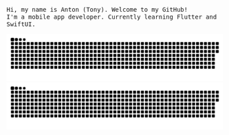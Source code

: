 <!-- ### Middle Flutter Developer
<a href="https://vk.com/antonustinoff" target="_blank">
  <img align="left" alt="Tony's VK" src="https://img.shields.io/badge/вконтакте-%232E87FB.svg?&style=for-the-badge&logo=vk&logoColor=white" />
</a>
<a href="https://t.me/smokeeyes" target="_blank" >
  <img align="left" alt="Tony's Telegram" src="https://img.shields.io/badge/Telegram-2CA5E0?style=for-the-badge&logo=telegram&logoColor=white" />
</a>
<a href="https://discord.com/users/647433923466625045" target="_blank" >
  <img align="left" alt="Tony's Discord" src="https://img.shields.io/badge/Discord-7289DA?style=for-the-badge&logo=discord&logoColor=white" />
</a>

<br/>
<br/>  -->

<samp>
Hi, my name is Anton (Tony). Welcome to my GitHub!
</samp>
<br/>
<samp>
I'm a mobile app developer. Currently learning Flutter and SwiftUI.
</samp>

<!-- <br/>
<br/>

![HTML](https://img.shields.io/badge/HTML5-E34F26?style=for-the-badge&logo=html5&logoColor=white)
![CSS](https://img.shields.io/badge/CSS3-1572B6?style=for-the-badge&logo=css3&logoColor=white)
![SASS](https://img.shields.io/badge/Sass-CC6699?style=for-the-badge&logo=sass&logoColor=white)
![JS](https://img.shields.io/badge/JavaScript-F7DF1E?style=for-the-badge&logo=javascript&logoColor=black)
![TypeScript](https://img.shields.io/badge/typescript-%23007ACC.svg?style=for-the-badge&logo=typescript&logoColor=white)
![Vue](https://img.shields.io/badge/Vue.js-35495E?style=for-the-badge&logo=vue.js&logoColor=4FC08D)
![Dart](https://img.shields.io/badge/dart-%230175C2.svg?style=for-the-badge&logo=dart&logoColor=white)
![Flutter](https://img.shields.io/badge/Flutter-%2302569B.svg?style=for-the-badge&logo=Flutter&logoColor=white)
![Kotlin](https://img.shields.io/badge/kotlin-%237F52FF.svg?style=for-the-badge&logo=kotlin&logoColor=white)
![Swift](https://img.shields.io/badge/Swift-FA7343?style=for-the-badge&logo=swift&logoColor=white)
![Postgres](https://img.shields.io/badge/postgres-%23316192.svg?style=for-the-badge&logo=postgresql&logoColor=white)
![SQLite](https://img.shields.io/badge/sqlite-%2307405e.svg?style=for-the-badge&logo=sqlite&logoColor=white)
![MongoDB](https://img.shields.io/badge/MongoDB-4EA94B?style=for-the-badge&logo=mongodb&logoColor=white)
![Markdown](https://img.shields.io/badge/markdown-%23000000.svg?style=for-the-badge&logo=markdown&logoColor=white)
![Shell Script](https://img.shields.io/badge/shell_script-%23121011.svg?style=for-the-badge&logo=gnu-bash&logoColor=white) -->

![github contribution grid snake animation](https://raw.githubusercontent.com/ziqq/ziqq/output/github-snake-dark.svg#gh-dark-mode-only)
![github contribution grid snake animation](https://raw.githubusercontent.com/ziqq/ziqq/output/github-snake.svg#gh-light-mode-only)

